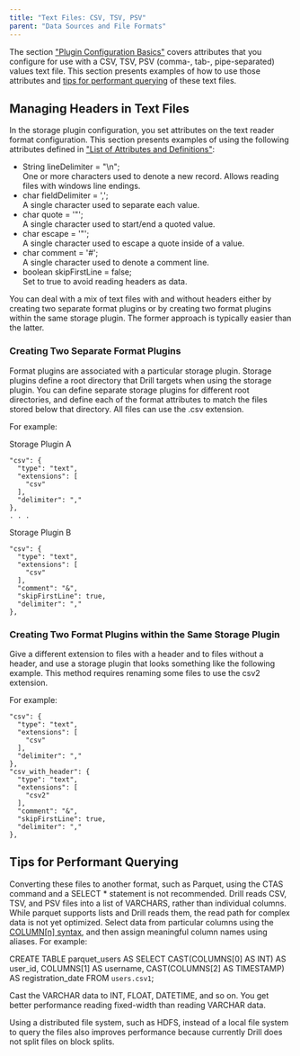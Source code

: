 ```yaml
---
title: "Text Files: CSV, TSV, PSV"
parent: "Data Sources and File Formats"
---
```

The section ["Plugin Configuration Basics"]({{site.baseurl}}/docs/plugin-configuration-basics) covers attributes that you configure for use with a CSV, TSV, PSV (comma-, tab-, pipe-separated) values text file. This section presents examples of how to use those attributes and [tips for performant querying]({{site.baseurl}}/docs/text-files-csv-tsv-psv/#tips-for-performant-querying) of these text files. 

## Managing Headers in Text Files
In the storage plugin configuration, you set attributes on the text reader format configuration. This section presents examples of using the following attributes defined in ["List of Attributes and Definitions"]({{site.baseurl}}/docs/plugin-configuration-basics/#list-of-attributes-and-definitions):

* String lineDelimiter = "\n";  
  One or more characters used to denote a new record. Allows reading files with windows line endings.  
* char fieldDelimiter = ',';  
  A single character used to separate each value.  
* char quote = '"';  
  A single character used to start/end a quoted value.  
* char escape = '"';  
  A single character used to escape a quote inside of a value.  
* char comment = '#';  
  A single character used to denote a comment line.  
* boolean skipFirstLine = false;  
  Set to true to avoid reading headers as data.  

You can deal with a mix of text files with and without headers either by creating two separate format plugins or by creating two format plugins within the same storage plugin. The former approach is typically easier than the latter.

### Creating Two Separate Format Plugins
Format plugins are associated with a particular storage plugin. Storage plugins define a root directory that Drill targets when using the storage plugin. You can define separate storage plugins for different root directories, and define each of the format attributes to match the files stored below that directory. All files can use the .csv extension.

For example:

Storage Plugin A

    "csv": {
      "type": "text",
      "extensions": [
        "csv"
      ],
      "delimiter": ","
    },
    . . .


Storage Plugin B

    "csv": {
      "type": "text",
      "extensions": [
        "csv"
      ],
      "comment": "&",
      "skipFirstLine": true,
      "delimiter": ","
    },

### Creating Two Format Plugins within the Same Storage Plugin
Give a different extension to files with a header and to files without a header, and use a storage plugin that looks something like the following example. This method requires renaming some files to use the csv2 extension.

For example:

    "csv": {
      "type": "text",
      "extensions": [
        "csv"
      ],
      "delimiter": ","
    },
    "csv_with_header": {
      "type": "text",
      "extensions": [
        "csv2"
      ],
      "comment": "&",
      "skipFirstLine": true,
      "delimiter": ","
    },

## Tips for Performant Querying

Converting these files to another format, such as Parquet, using the CTAS command and a SELECT * statement is not recommended. Drill reads CSV, TSV, and PSV files into a list of
VARCHARS, rather than individual columns. While parquet supports lists and
Drill reads them, the read path for complex data is not yet optimized. Select data from particular columns using the [COLUMN[n] syntax]({{site.baseurl}}/docs/querying-plain-text-files), and then assign meaningful column
names using aliases. For example:

CREATE TABLE parquet_users AS SELECT CAST(COLUMNS[0] AS INT) AS user_id,
COLUMNS[1] AS username, CAST(COLUMNS[2] AS TIMESTAMP) AS registration_date
FROM `users.csv1`;

Cast the VARCHAR data to INT, FLOAT, DATETIME, and so on. You get better performance reading fixed-width than reading VARCHAR data. 

Using a distributed file system, such as HDFS, instead of a local file system to query the files also improves performance because currently Drill does not split files on block splits.